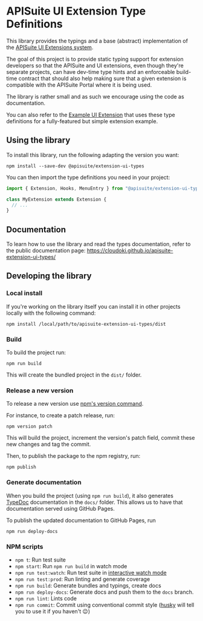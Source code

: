 # APISuite UI Extension Type Definitions

This library provides the typings and a base (abstract) implementation of the [APISuite UI Extensions system](https://cloudoki.atlassian.net/wiki/spaces/AS/pages/275054593/UI+Extensions).

The goal of this project is to provide static typing support for extension developers so that the APISuite and UI extensions, even though they're separate projects, can have dev-time type hints and an enforceable build-time contract that should also help making sure that a given extension is compatible with the APISuite Portal where it is being used.

The library is rather small and as such we encourage using the code as documentation.

You can also refer to the [Example UI Extension](https://github.com/Cloudoki/apisuite-extension-ui-example) that uses these type definitions for a fully-featured but simple extension example.

## Using the library

To install this library, run the following adapting the version you want:

    npm install --save-dev @apisuite/extension-ui-types

You can then import the type definitions you need in your project:

```javascript
import { Extension, Hooks, MenuEntry } from "@apisuite/extension-ui-types/v1";

class MyExtension extends Extension {
  // ...
}
```

## Documentation

To learn how to use the library and read the types documentation, refer to the public documentation page: https://cloudoki.github.io/apisuite-extension-ui-types/

## Developing the library

### Local install

If you're working on the library itself you can install it in other projects locally with the following command:

    npm install /local/path/to/apisuite-extension-ui-types/dist

### Build

To build the project run:

    npm run build

This will create the bundled project in the `dist/` folder.

### Release a new version

To release a new version use [npm's version command](https://docs.npmjs.com/cli/version).

For instance, to create a patch release, run:

    npm version patch

This will build the project, increment the version's patch field, commit these new changes and tag the commit.

Then, to publish the package to the npm registry, run:

    npm publish

### Generate documentation

When you build the project (using `npm run build`), it also generates [TypeDoc](https://typedoc.org/) documentation in the `docs/` folder. This allows us to have that documentation served using GitHub Pages.

To publish the updated documentation to GitHub Pages, run

    npm run deploy-docs

### NPM scripts

 - `npm t`: Run test suite
 - `npm start`: Run `npm run build` in watch mode
 - `npm run test:watch`: Run test suite in [interactive watch mode](http://facebook.github.io/jest/docs/cli.html#watch)
 - `npm run test:prod`: Run linting and generate coverage
 - `npm run build`: Generate bundles and typings, create docs
 - `npm run deploy-docs`: Generate docs and push them to the `docs` branch.
 - `npm run lint`: Lints code
 - `npm run commit`: Commit using conventional commit style ([husky](https://github.com/typicode/husky) will tell you to use it if you haven't :wink:)
